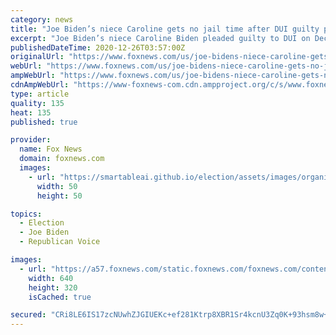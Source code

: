 ```yaml
---
category: news
title: "Joe Biden’s niece Caroline gets no jail time after DUI guilty plea"
excerpt: "Joe Biden’s niece Caroline Biden pleaded guilty to DUI on Dec. 3 — and was sentenced to 20 days to six months of “confinement,” Pennsylvania court records said."
publishedDateTime: 2020-12-26T03:57:00Z
originalUrl: "https://www.foxnews.com/us/joe-bidens-niece-caroline-gets-no-jail-time-after-dui-guilty-plea?wp0"
webUrl: "https://www.foxnews.com/us/joe-bidens-niece-caroline-gets-no-jail-time-after-dui-guilty-plea?wp0"
ampWebUrl: "https://www.foxnews.com/us/joe-bidens-niece-caroline-gets-no-jail-time-after-dui-guilty-plea.amp"
cdnAmpWebUrl: "https://www-foxnews-com.cdn.ampproject.org/c/s/www.foxnews.com/us/joe-bidens-niece-caroline-gets-no-jail-time-after-dui-guilty-plea.amp"
type: article
quality: 135
heat: 135
published: true

provider:
  name: Fox News
  domain: foxnews.com
  images:
    - url: "https://smartableai.github.io/election/assets/images/organizations/foxnews.com-50x50.jpg"
      width: 50
      height: 50

topics:
  - Election
  - Joe Biden
  - Republican Voice

images:
  - url: "https://a57.foxnews.com/static.foxnews.com/foxnews.com/content/uploads/2020/12/640/320/caro222.jpg?ve=1&tl=1"
    width: 640
    height: 320
    isCached: true

secured: "CRi8LE6IS17zcNUwhZJGIUEKc+ef281Ktrp8XBR1Sr4kcnU3Zq0K+93hsm8w+h4Y8dDoYfuPnic7UU5zVS2npGeCciHDUy3jiZ3S4ENT6e/ay/CYskIEk86vuWnrJrkE189IT8uXuVU6SWTxYdKGCYCwyzTyopigILYFVbtcX/5DkhkdnVSvRkBglqGy8mLJNOZR3/PpSTvd53b3QacQaCJA+ZTqO8fo6F3vUvXsZY+mTM1NL5ZkfY76uiGhVRUK6+P9KrGq0LoGBRCWSjd95yxn181ZhS+0ozV51cmCI+ggh9Bj0XKTRoniR7h871Ynm7diNmqau+oRRDCTxQXdSHfEIGBUNZYPfSMzS2MLsBk=;y2harle5768WvVnZ5dh9EQ=="
---
```


